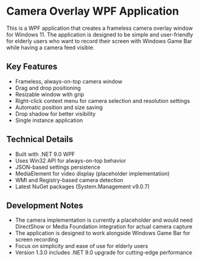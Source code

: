 <!-- Use this file to provide workspace-specific custom instructions to Copilot. For more details, visit https://code.visualstudio.com/docs/copilot/copilot-customization#_use-a-githubcopilotinstructionsmd-file -->

# Camera Overlay WPF Application

This is a WPF application that creates a frameless camera overlay window for Windows 11. The application is designed to be simple and user-friendly for elderly users who want to record their screen with Windows Game Bar while having a camera feed visible.

## Key Features
- Frameless, always-on-top camera window
- Drag and drop positioning
- Resizable window with grip
- Right-click context menu for camera selection and resolution settings
- Automatic position and size saving
- Drop shadow for better visibility
- Single instance application

## Technical Details
- Built with .NET 9.0 WPF
- Uses Win32 API for always-on-top behavior
- JSON-based settings persistence
- MediaElement for video display (placeholder implementation)
- WMI and Registry-based camera detection
- Latest NuGet packages (System.Management v9.0.7)

## Development Notes
- The camera implementation is currently a placeholder and would need DirectShow or Media Foundation integration for actual camera capture
- The application is designed to work alongside Windows Game Bar for screen recording
- Focus on simplicity and ease of use for elderly users
- Version 1.3.0 includes .NET 9.0 upgrade for cutting-edge performance
